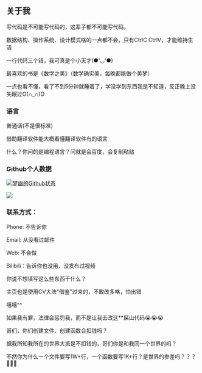 ## 关于我

写代码是不可能写代码的，这辈子都不可能写代码。


数据结构、操作系统、设计模式啥的一点都不会，只有CtrlC CtrlV，才能维持生活


一行代码三个错，我可真是个小天才(●'◡'●)


最喜欢的书是《数学之美》（数学确实美，每晚都能做个美梦）


一点也看不懂，看了不到5分钟就睡着了，学没学到东西我是不知道，反正晚上没失眠过O(∩_∩)O


### 语言

普通话(不是很标准)


借助翻译软件能大概看懂翻译软件有的语言


什么？你问的是编程语言？问就是会百度，会复制粘贴

### Github个人数据

[![梦幽的Github状态](https://github-readme-stats.vercel.app/api?username=mengyou1024&show_icons=true&theme=tokyonight&count_private=true)](https://github.com/anuraghazra/github-readme-stats)

[![](https://github-readme-stats.vercel.app/api/top-langs/?username=mengyou1024&hide=html,JavaScript&theme=tokyonight&count_private=true)](https://github.com/anuraghazra/github-readme-stats)

### 联系方式：

Phone: 不告诉你

Email: 从没看过邮件

Web: 不会做

Bilibili：告诉你也没用，没发布过视频

你说不想填写这么些东西干什么？

主页也是使用CV大法"借鉴"过来的，不敢改多咯，怕出错  

嘻嘻^^


如果我有罪，法律会惩罚我，而不是让我去改这**屎山代码😭😭😭

哥们，你们创建文件、创建函数会扣钱吗？

据我所知我所在的世界大抵是不扣钱的，哥们你是和我同一个世界的吗？

不然你为什么一个文件要写1W+行，一个函数要写1K+行？是世界的参差吗？？？🤢🤢🤢

